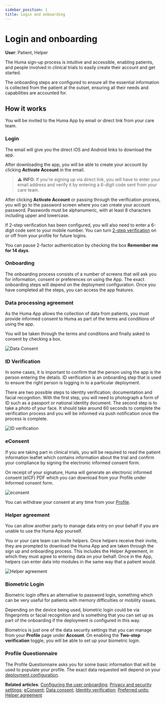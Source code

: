 ```yaml
---
sidebar_position: 1
title: Login and onboarding
---
```

# Login and onboarding
**User**: Patient, Helper

The Huma sign-up process is intuitive and accessible, enabling patients, and people involved in clinical trials to easily create their account and get started.

The onboarding steps are configured to ensure all the essential information is collected from the patient at the outset, ensuring all their needs and capabilities are accounted for.
## How it works​
You will be invited to the Huma App by email or direct link from your care team. 
### Login

The email will give you the direct iOS and Android links to download the app. 

After downloading the app, you will be able to create your account by clicking **Activate Account** in the email.

> ⚠️ **INFO**: If you're signing up via direct link, you will have to enter your email address and verify it by entering a 6-digit code sent from your care team.

After clicking **Activate Account** or passing through the verification process, you will go to the password screen where you can create your account password. Passwords must be alphanumeric, with at least 8 characters including upper and lowercase. 

If 2-step verification has been configured, you will also need to enter a 6-digit code sent to your mobile number. You can turn [2-step verification](../features/data-privacy-and-security.md) on or off from your profile for future logins.

You can pause 2-factor authentication by checking the box **Remember me for 14 days**.

### Onboarding

The onboarding process consists of a number of screens that will ask you for information, consent or preferences on using the App. The exact onboarding steps will depend on the deployment configuration. Once you have completed all the steps, you can access the app features. 

### Data processing agreement
As the Huma App allows the collection of data from patients, you must provide informed consent to Huma as part of the terms and conditions of using the app.

You will be taken through the terms and conditions and finally asked to consent by checking a box. 

![Data Consent](../assets/econsent.png)

### ID Verification
In some cases, it is important to confirm that the person using the app is the person entering the details. ID verification is an onboarding step that is used to ensure the right person is logging in to a particular deployment.

There are two possible steps to identity verification; documentation and facial recognition. With the first step, you will need to photograph a form of ID such as a passport or national identity document. The second step is to take a photo of your face. It should take around 60 seconds to complete the verification process and you will be informed via push notification once the process is complete.

![ID verification](../assets/idverification.png)

### eConsent
If you are taking part in clinical trials, you will be required to read the patient information leaflet which contains information about the trial and confirm your compliance by signing the electronic informed consent form. 

On receipt of your signature, Huma will generate an electronic informed consent (eICF) PDF which you can download from your Profile under Informed consent form.

![econsent](../assets/informedconsent.png)

You can withdraw your consent at any time from your [Profile](./personal-information-account-settings.md).

### Helper agreement
You can allow another party to manage data entry on your behalf if you are unable to use the Huma App yourself. 

You or your care team can invite helpers. Once helpers receive their invite, they are prompted to download the Huma App and are taken through the sign up and onboarding process. This includes the Helper Agreement, in which they must agree to entering data on your behalf. Once in the App, helpers can enter data into modules in the same way that a patient would.

![Helper agreement](../assets/helpertrio.png)

### Biometric Login​
Biometric login offers an alternative to password login, something which can be very useful for patients with memory difficulties or mobility issues.

Depending on the device being used, biometric login could be via fingerprints or facial recognition and is something that you can set up as part of the onboarding if the deployment is configured in this way. 

Biometrics is just one of the data security settings that you can manage from your **Profile** page under **Account**. On enabling the **Two-step verification** toggle, you will be able to set up your biometric login.

### Profile Questionnaire
The Profile Questionnaire asks you for some basic information that will be used to populate your profile. The exact data requested will depend on your [deployment configuration](../../admin-portal/managing-deployments/general-settings/creating-a-new-deployment.md).


**Related articles**: [Configuring the user onboarding](../../admin-portal/managing-deployments/configuring-the-user-onboarding/onboarding-setup.md); [Privacy and security settings](../features/data-privacy-and-security.md); [eConsent](../../admin-portal/managing-deployments/configuring-the-user-onboarding/econsent.md); [Data consent](../../admin-portal/managing-deployments/configuring-the-user-onboarding/data-consent.md); [Identity verification](../../admin-portal/managing-deployments/configuring-the-user-onboarding/identity-verification.md); [Preferred units](../../admin-portal/managing-deployments/configuring-the-user-onboarding/preferred-units.md); [Helper agreement](../../admin-portal/managing-deployments/configuring-the-user-onboarding/helper-agreement.md) 

